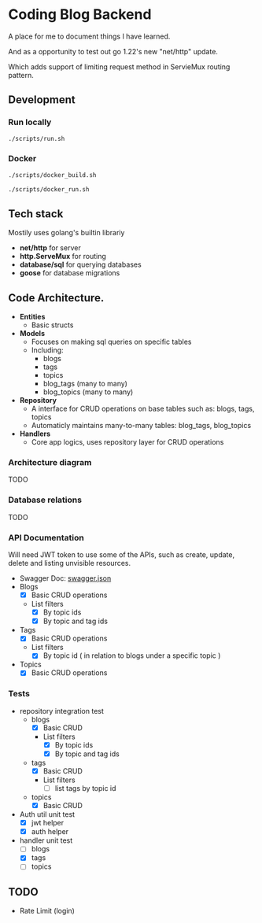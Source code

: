 # Coding Blog Backend

A place for me to document things I have learned.

And as a opportunity to test out go 1.22's new "net/http" update.

Which adds support of limiting request method in ServieMux routing pattern.

## Development
### Run locally
```bash
./scripts/run.sh
```
### Docker
```bash
./scripts/docker_build.sh
```
```bash
./scripts/docker_run.sh
```

## Tech stack
Mostily uses golang's builtin librariy
- **net/http** for server
- **http.ServeMux** for routing
- **database/sql** for querying databases
- **goose** for database migrations

## Code Architecture.
- **Entities**
    - Basic structs
- **Models**
    - Focuses on making sql queries on specific tables 
    - Including:
        - blogs
        - tags
        - topics
        - blog_tags (many to many)
        - blog_topics (many to many)
- **Repository**
    - A interface for CRUD operations on base tables such as: blogs, tags, topics
    - Automaticly maintains many-to-many tables: blog_tags, blog_topics
- **Handlers**
    - Core app logics, uses repository layer for CRUD operations

### Architecture diagram
TODO

### Database relations
TODO

### API Documentation
Will need JWT token to use some of the APIs, such as create, update, delete and listing unvisible resources.

- Swagger Doc: [swagger.json](./docs/swagger.json)
- Blogs
    - [x] Basic CRUD operations
    - List filters
        - [x] By topic ids
        - [x] By topic and tag ids
- Tags
    - [x] Basic CRUD operations
    - List filters
        - [x] By topic id ( in relation to blogs under a specific topic )
- Topics
    - [x] Basic CRUD operations

### Tests
- repository integration test
    - blogs
        - [x] Basic CRUD
        - List filters
            - [x] By topic ids
            - [x] By topic and tag ids
    - tags
        - [x] Basic CRUD
        - List filters
            - [ ] list tags by topic id
    - topics
        - [x] Basic CRUD
- Auth util unit test
    - [x] jwt helper
    - [x] auth helper
- handler unit test
    - [ ] blogs
    - [x] tags
    - [ ] topics

## TODO
- Rate Limit (login)
